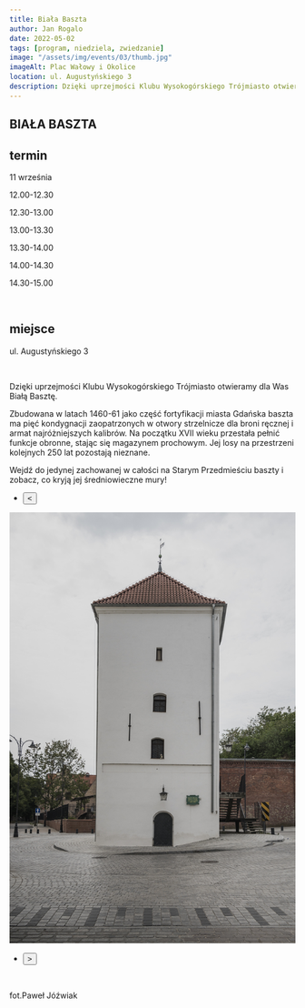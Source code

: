 ```yaml
---
title: Biała Baszta
author: Jan Rogalo
date: 2022-05-02
tags: [program, niedziela, zwiedzanie]
image: "/assets/img/events/03/thumb.jpg"
imageAlt: Plac Wałowy i Okolice
location: ul. Augustyńskiego 3
description: Dzięki uprzejmości Klubu Wysokogórskiego Trójmiasto otwieramy dla Was Białą Basztę.
---
```

<section class="section-services">
    <div class="services">

<h1 class="event-h1">BIAŁA BASZTA </h1>

<h2 class="event-h2">termin</h2>
<p>11 września</p>
<p class="tab">12.00-12.30</p>
<p class="tab">12.30-13.00</p>
<p class="tab">13.00-13.30</p>
<p class="tab">13.30-14.00</p>
<p class="tab">14.00-14.30</p>
<p class="tab">14.30-15.00</p>
<br>
<h2 class="event-h2">miejsce</h2>
<p>ul. Augustyńskiego 3</p>
<br>
<p>Dzięki uprzejmości Klubu Wysokogórskiego Trójmiasto otwieramy dla Was Białą Basztę.</p>
<p>Zbudowana w latach 1460-61 jako część fortyfikacji miasta Gdańska baszta ma pięć kondygnacji zaopatrzonych w otwory strzelnicze dla broni ręcznej i armat najróżniejszych kalibrów. Na początku XVII wieku przestała pełnić funkcje obronne, stając się magazynem prochowym. Jej losy na przestrzeni kolejnych 250 lat pozostają nieznane. </p>
<p>Wejdź do jedynej zachowanej w całości na Starym Przedmieściu baszty i zobacz, co kryją jej średniowieczne mury! </p>
<div class="slider-container"><nav class="slider-nav"><ul><li><button class="previous"><span><</span></button></li></ul></nav>
  <div class="slider">
   <a href="/assets/img/events/03/_PAW9395.jpg"><img class="active" src="/assets/img/events/03/_PAW9395.jpg"></a>
  </div>
<nav class="slider-nav"><ul><li><button class="next"><span>></span></button></li></ul></nav></div>
<br>
<p>fot.Paweł Jóźwiak</p>
</div>
</section>
    <script src="/assets/scripts/slider.js"></script>








